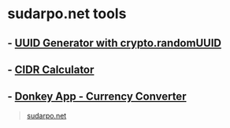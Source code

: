 # sudarpo.net tools

## - [UUID Generator with crypto.randomUUID](/uuid)
## - [CIDR Calculator](/cidr)
## - [Donkey App - Currency Converter](/donkey-app)

<blockquote class="blockquote">
    <footer class="blockquote-footer"><a href="https://sudarpo.net">sudarpo.net</a></footer>
</blockquote>

